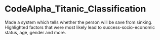 # CodeAlpha_Titanic_Classification
Made a system which tells whether the person will be save from sinking. Highlighted factors that were most likely lead to success-socio-economic status, age, gender and more.
